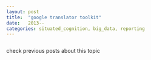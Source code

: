 ```yaml
---
layout: post
title:  "google translator toolkit"
date:   2013--
categories: situated_cognition, big_data, reporting
---
```


![]()

check previous posts about this topic

